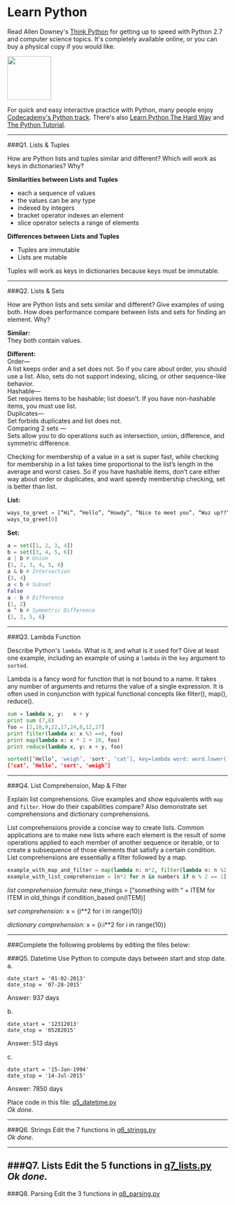# Learn Python

Read Allen Downey's [Think Python](http://www.greenteapress.com/thinkpython/) for getting up to speed with Python 2.7 and computer science topics. It's completely available online, or you can buy a physical copy if you would like.

<a href="http://www.greenteapress.com/thinkpython/"><img src="img/think_python.png" style="width: 100px;" target="_blank"></a>

For quick and easy interactive practice with Python, many people enjoy [Codecademy's Python track](http://www.codecademy.com/en/tracks/python). There's also [Learn Python The Hard Way](http://learnpythonthehardway.org/book/) and [The Python Tutorial](https://docs.python.org/2/tutorial/).

---

###Q1. Lists &amp; Tuples

How are Python lists and tuples similar and different? Which will work as keys in dictionaries? Why?

**Similarities between Lists and Tuples**  
- each a sequence of values   
- the values can be any type  
- indexed by integers   
- bracket operator indexes an element
- slice operator selects a range of elements  

**Differences between Lists and Tuples**  
- Tuples are immutable  
- Lists are mutable  
  
Tuples will work as keys in dictionaries because keys must be immutable.  

---

###Q2. Lists &amp; Sets

How are Python lists and sets similar and different? Give examples of using both. How does performance compare between lists and sets for finding an element. Why?

**Similar:**  
They both contain values. 

**Different:**  
Order—  
A list keeps order and a set does not. So if you care about order, you should use a list. Also, sets do not support indexing, slicing, or other sequence-like behavior.  
Hashable—  
Set requires items to be hashable; list doesn’t. If you have non-hashable items, you must use list.  
Duplicates—  
Set forbids duplicates and list does not.  
Comparing 2 sets —  
Sets allow you to do operations such as intersection, union, difference, and symmetric difference. 

Checking for membership of a value in a set is super fast, while checking for membership in a list takes time proportional to the list’s length in the average and worst cases. So if you have hashable items, don’t care either way about order or duplicates, and want speedy membership checking, set is better than list.

**List:**  
```python  
ways_to_greet = [“Hi”, “Hello”, “Howdy”, “Nice to meet you”, “Wuz up??”]
ways_to_greet[0]
```

**Set:**
```python
a = set([1, 2, 3, 4])
b = set([3, 4, 5, 6])
a | b # Union
{1, 2, 3, 4, 5, 6}
a & b # Intersection
{3, 4}
a < b # Subset
False
a - b # Difference
{1, 2}
a ^ b # Symmetric Difference
{1, 2, 5, 6}
```  
---

###Q3. Lambda Function

Describe Python's `lambda`. What is it, and what is it used for? Give at least one example, including an example of using a `lambda` in the `key` argument to `sorted`.

Lambda is a fancy word for function that is not bound to a name.  It takes any number of arguments and returns the value of a single expression. It is often used in conjunction with typical functional concepts like filter(), map(), reduce().

```python
sum = lambda x, y:   x + y
print sum (7,8)
foo = [2,18,9,22,17,24,8,12,27]
print filter(lambda x: x %3 ==0, foo)
print map(lambda x: x * 2 + 10, foo)
print reduce(lambda x, y: x + y, foo)

sorted([‘Hello’, 'weigh’, 'sort', ‘cat’], key=lambda word: word.lower())
[‘cat’, ‘Hello’, 'sort', 'weigh’]
```
---

###Q4. List Comprehension, Map &amp; Filter

Explain list comprehensions. Give examples and show equivalents with `map` and `filter`. How do their capabilities compare? Also demonstrate set comprehensions and dictionary comprehensions.

List comprehensions provide a concise way to create lists. Common applications are to make new lists where each element is the result of some operations applied to each member of another sequence or iterable, or to create a subsequence of those elements that satisfy a certain condition. List comprehensions are essentially a filter followed by a map.
```python
example_with_map_and_filter = map(lambda n: n*2, filter(lambda n: n %2 == 1, numbers))
example_with_list_comprehension = [n*2 for n in numbers if n % 2 == 1]
```

*list comprehension formula:*
new_things = [“something with “ + ITEM for ITEM in old_things if condition_based on(ITEM)]

*set comprehension:*
x = {i**2 for i in range(10)}

*dictionary comprehension:*
x = {i:i**2 for i in range(10)}

---

###Complete the following problems by editing the files below:

###Q5. Datetime
Use Python to compute days between start and stop date.   
a.  

```
date_start = '01-02-2013'    
date_stop = '07-28-2015'
```
Answer: 937 days

b.  
```
date_start = '12312013'  
date_stop = '05282015'  
```

Answer: 513 days

c.  
```
date_start = '15-Jan-1994'      
date_stop = '14-Jul-2015'  
```

Answer: 7850 days

Place code in this file: [q5_datetime.py](python/q5_datetime.py)  
*Ok done.*

---

###Q6. Strings
Edit the 7 functions in [q6_strings.py](python/q6_strings.py)  
*Ok done.*

---

###Q7. Lists
Edit the 5 functions in [q7_lists.py](python/q7_lists.py)  
*Ok done.*
---

###Q8. Parsing
Edit the 3 functions in [q8_parsing.py](python/q8_parsing.py)  
